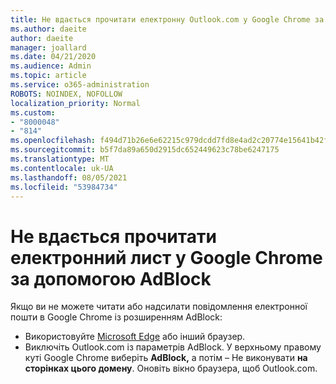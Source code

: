 ```yaml
---
title: Не вдається прочитати електронну Outlook.com у Google Chrome за допомогою AdBlock
ms.author: daeite
author: daeite
manager: joallard
ms.date: 04/21/2020
ms.audience: Admin
ms.topic: article
ms.service: o365-administration
ROBOTS: NOINDEX, NOFOLLOW
localization_priority: Normal
ms.custom:
- "8000048"
- "814"
ms.openlocfilehash: f494d71b26e6e62215c979dcdd7fd8e4ad2c20774e15641b42f1f6208eaa2922
ms.sourcegitcommit: b5f7da89a650d2915dc652449623c78be6247175
ms.translationtype: MT
ms.contentlocale: uk-UA
ms.lasthandoff: 08/05/2021
ms.locfileid: "53984734"
---
```

# <a name="cant-read-email-in-google-chrome-with-adblock"></a>Не вдається прочитати електронний лист у Google Chrome за допомогою AdBlock

Якщо ви не можете читати або надсилати повідомлення електронної пошти в Google Chrome із розширенням AdBlock:

- Використовуйте [Microsoft Edge](https://go.microsoft.com/fwlink/p/?linkid=2001503&amp;clcid=0x409) або інший браузер.
- Виключіть Outlook.com із параметрів AdBlock. У верхньому правому куті Google Chrome виберіть **AdBlock,** а потім – Не виконувати **на сторінках цього домену**. Оновіть вікно браузера, щоб Outlook.com.